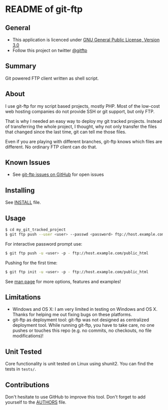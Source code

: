 README of git-ftp
=================

General
-------

* This application is licenced under [GNU General Public License, Version 3.0]
* Follow this project on twitter [@gitftp](https://twitter.com/gitftp)

Summary
-------

Git powered FTP client written as shell script.


About
-----

I use git-ftp for my script based projects, mostly PHP. Most of the low-cost
web hosting companies do not provide SSH or git support, but only FTP.

That is why I needed an easy way to deploy my git tracked projects. Instead of
transferring the whole project, I thought, why not only transfer the files
that changed since the last time, git can tell me those files.

Even if you are playing with different branches, git-ftp knows which files
are different. No ordinary FTP client can do that.


Known Issues
------------

* See [git-ftp issues on GitHub] for open issues


Installing
----------

See [INSTALL](INSTALL.md) file.


Usage
-----

``` sh
$ cd my_git_tracked_project
$ git ftp push --user <user> --passwd <password> ftp://host.example.com/public_html
```

For interactive password prompt use:

``` sh
$ git ftp push -u <user> -p - ftp://host.example.com/public_html
```

Pushing for the first time:

``` sh
$ git ftp init -u <user> -p - ftp://host.example.com/public_html
```

See [man page](man/git-ftp.1.md) for more options, features and examples!


Limitations
-----------

* Windows and OS X: I am very limited in testing on Windows and OS X. Thanks for helping me out fixing bugs on these platforms.
* git-ftp as deployment tool: git-ftp was not designed as centralized deployment tool. While running git-ftp, you have to take care, no one pushes or touches this repo (e.g. no commits, no checkouts, no file modifications)!


Unit Tested
-----------

Core functionality is unit tested on Linux using shunit2. You can find the tests in `tests/`.


Contributions
-------------

Don't hesitate to use GitHub to improve this tool. Don't forget to add yourself to the [AUTHORS](AUTHORS) file.

[git-ftp issues on GitHub]: http://github.com/git-ftp/git-ftp/issues
[GNU General Public License, Version 3.0]: http://www.gnu.org/licenses/gpl-3.0-standalone.html
